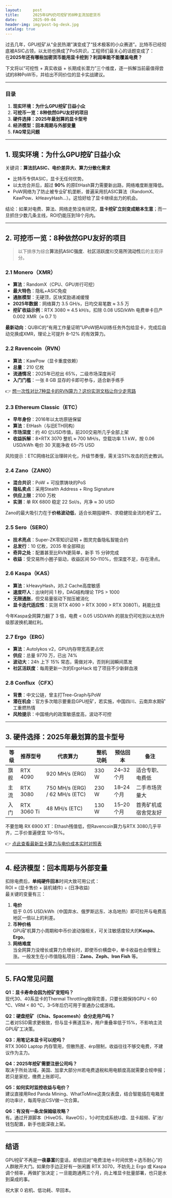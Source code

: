 ```yaml
---
layout:     post
title:      2025年GPU仍可挖矿的8种主流加密货币
date:       2025-09-04
header-img: img/post-bg-desk.jpg
catalog: true
---
```


过去几年，GPU挖矿从“全民热潮”演变成了“技术极客的小众赛道”。比特币已经彻底被ASIC占领，以太坊也换成了PoS共识，工程师们最关心的话题变成了：  
在**2025年还有哪些加密货币能用显卡挖到？利润率能不能覆盖电费？**

下文将以“可挖性 + 真实收益 + 长期成长潜力”三个维度，逐一拆解当前最值得尝试的8种PoW币，并给出不同价位的显卡实战建议。

---

### 目录
1. **现实环境：为什么GPU挖矿日益小众**  
2. **可挖币一览：8种依然GPU友好的项目**  
3. **硬件选择：2025年最划算的显卡型号**  
4. **经济模型：回本周期与外部变量**  
5. **FAQ常见问题**  

---

## 1. 现实环境：为什么GPU挖矿日益小众

关键词：**算法抗ASIC、电价差异大、算力分散化需求**  

- 比特币专供ASIC，显卡无任何优势。  
- 以太坊合并后，超过 **90%** 的原EtHash算力需要新出路，网络难度断崖降低。  
- PoW网络为了防止被专业矿机垄断，普遍采用抗ASIC算法（RandomX、KawPow、kHeavyHash…）。这恰好给了显卡继续出力的机会。  

结论：如果对电费、算法、网络走势没有研究，**显卡挖矿立刻变成赔本生意**；而一旦抓住少数几条主线，ROI仍能压到18个月内。

---

## 2. 可挖币一览：8种依然GPU友好的项目

> 以下排序为综合**算法抗ASIC强度**、**社区活跃度**和**交易所流动性**后的主观评分。

### 2.1 Monero（XMR）

- **算法**：RandomX（CPU、GPU并行可挖）  
- **最大特色**：隐私+ASIC免疫  
- **通胀模型**：无硬顶，区块奖励递减缓慢  
- **2025年数据**：网络算力 3.5 GH/s，日均交易笔数 ≈ 3.5 万  
- **挖矿收益示例**：RTX 3080 ≈ 4.5 kH/s，扣除 0.08 USD/kWh 电费单卡日产 0.002 XMR（≈ $0.7~$1）  

**最新动向**：QUBIC的“有用工作量证明”UPoW把AI训练任务外包给显卡，完成后自动兑换成XMR，理论上可提升 8–12% 的有效算力。

### 2.2 Ravencoin（RVN）

- **算法**：KawPow（显卡重度依赖）  
- **总量**：210 亿枚  
- **流通情况**：2025年已挖出 65%，二级市场深度尚可  
- **入门门槛**：一张 8 GB 显存的卡即可参与，适合新手练手  

👉 [想一次性对比7种显卡的RVN算力？这份实测文档让你少走弯路](https://okxdog.com/)

### 2.3 Ethereum Classic（ETC）

- **早年身份**：2016年以太坊原链保留  
- **算法**：EtHash（与旧ETH同构）  
- **市场深度**：约 40 亿USD市值，前200交易所几乎全部上架  
- **收益拆解**：8×RTX 3070 整机 ≈ 700 MH/s，空载功率 1.1 kW，按 0.06 USD/kWh 电价 30 天能净收 65–75 USD  

风险提示：ETC网络社区治理碎片化，升级节奏慢，需关注51%攻击的历史教训。

### 2.4 Zano（ZANO）

- **混合共识**：PoW + 可投票铸块的PoS  
- **隐私卖点**：采用Stealth Address + Ring Signature  
- **供应上限**：2100 万枚  
- **实测**：单 RX 6800 稳定 22 Sol/s，月净 ≈ 30 USD  

Zano的最大吸引力在于**价格波动低**，适合长期囤硬件、求稳健现金流的老矿工。

### 2.5 Sero（SERO）

- **技术亮点**：Super-ZK零知识证明 + 图灵完备隐私智能合约  
- **总发行**：10 亿枚，2035 年全部释出  
- **奇异之处**：配置甚至比RVN更简单，新手 15 分钟完成  
- **收益**：受交易所小圈子驱动，收益区间 50–110%，但深度不足，存在滑点。

### 2.6 Kaspa（KAS）

- **算法**：kHeavyHash，对L2 Cache高度敏感  
- **速度吓人**：出块时间 1 秒，DAG结构理论 TPS > 1000  
- **无限通胀**，但交易量驱动下抛压被消化  
- **显卡迭代适应性**：实测 RTX 4090 > RTX 3090 > RTX 3080Ti，耗能比佳  

今年Kaspa全网算力翻了 3 倍，电费 < 0.05 USD/kWh 的朋友仍可吃到以太坊升级那波换机潮红利。

### 2.7 Ergo（ERG）

- **算法**：Autolykos v2，GPU内存带宽高更占优  
- **供应**：总量 9770 万，已出 74%  
- **波动大**：24h 上下 15% 常态，需做对冲，否则利润瞬间蒸发  
- **社区活跃度**：每周更新一次的ErgoHack 给了项目不少新鲜血液

### 2.8 Conflux（CFX）

- **背景**：中文公链，曾主打Tree-Graph与PoW  
- **潜在机会**：官方多次暗示要重启GPU挖矿，若实施，中国四川、云南弃水期矿工重燃热情  
- **风险提示**：中国境内的政策敏感度高，波动不可控

---

## 3. 硬件选择：2025年最划算的显卡型号

| 等级 | 推荐型号 | 代表算力 | 整机功耗 | 预估回本 | 备注 |
| --- | --- | --- | --- | --- | --- |
| 旗舰 | RTX 4090 | 920 MH/s (ERG) | 330 W | 24–32 个月 | 适合专职、电费低 |
| 主流 | RTX 3080 | 750 MH/s (ERG)  / 62 MH/s (ETC) | 230 W | 18–24 个月 | 二手市场货量大 |
| 入门 | RTX 3060 Ti | 48 MH/s (ETC) | 130 W | 15–20 个月 | 首秀矿机或宿舍党友好 |

不要忽略 RX 6900 XT：Ethash残值低，但Ravencoin算力与RTX 3080几乎平齐，二手价普遍便宜 10–15%。  

👉 [点此查看最新显卡算力与电价成本实时对照表](https://okxdog.com/)

---

## 4. 经济模型：回本周期与外部变量

扣除电费后，**单纯硬件回本**时间大致可用公式：  
ROI = (显卡售价 + 装机辅件) ÷ (日净收益)  
最关键的变量有三：

1. **电价**  
   低于 0.05 USD/kWh（中国弃水、俄罗斯远东、冰岛地热）即可拉开与电费高地区一倍以上的利差。  
2. **币种价格**  
   GPU矿机算力小周期和中币价波动强相关，可关注敏感度较大的**Kaspa、Ergo**。  
3. **网络难度**  
   当全网算力没增长或算力负增长时，即使币价横盘中，单卡收益也会慢慢上涨。一般发生在小市值隐私项目：**Zano、Zeph、Iron Fish** 等。

---

## 5. FAQ常见问题

**Q1：显卡寿命会因为挖矿变短吗？**  
现代30、40系显卡的Thermal Throttling做得完善，只要长期保持GPU < 60 ℃、VRM < 80 ℃，3–5年后仍可用于普通办公或游戏。

**Q2：硬盘挖矿（Chia、Spacemesh）会分走用户吗？**  
二者对SSD需求更极致，但与显卡赛道互补，用户重叠率低于15%，不影响主流GPU矿工决策。

**Q3：用笔记本显卡可以挖吗？**  
RTX 3060 Laptop 内存管用，但散热差、érp限制，收益往往不够交电费，不建议作为主力。

**Q4：2025年挖矿需要注册公司吗？**  
取决于所处法域，美国、加拿大部分州若电费退税和用电额度高就需要合规申报；若只是家挖，缴费上账即可。

**Q5：如何实时监控收益与电价？**  
建议直接用Red Panda Mining、WhatToMine这类仪表盘，结合智能插在电箱里的功率计，每周导出CSV做一次合算。

**Q6：有没有一条龙保姆级攻略？**  
有。通过开源脚本（HiveOS、RaveOS），1小时完成系统U盘、显卡超频、矿池/钱包配置，新手也能深夜上架。

---

## 结语

GPU挖矿不再是**一夜暴富**的童话，却依旧对“电费洼地＋时间优势＋选币耐心”的人群敞开大门。如果你手边正好有一张闲置 RTX 3070，不妨先上 Ergo 或 Kaspa 调个频率，再做扩张决定；一旦能跑通两三个月，向上堆显卡批量部署，也只是水到渠成的事。

祝大家 0 宕机、低功耗、早回本。